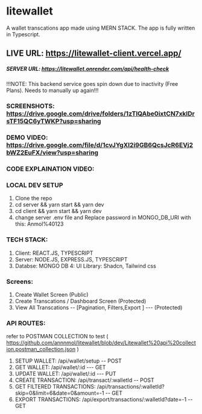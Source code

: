 # litewallet
A wallet transcations app made using MERN STACK. The app is fully written in Typescript. 

## LIVE URL: https://litewallet-client.vercel.app/

##### SERVER URL: https://litewallet.onrender.com/api/health-check
!!!NOTE: This backend service goes spin down due to inactivity (Free Plans). Needs to manually up again!!! 

### SCREENSHOTS:  https://drive.google.com/drive/folders/1zTlQAbe0ixtCN7xklDrsTF15QC6yTWKP?usp=sharing

### DEMO VIDEO: https://drive.google.com/file/d/1cvJYgXI2i9GB6QcsJcR6EVj2bWZ2EuFX/view?usp=sharing

### CODE EXPLAINATION VIDEO: 


### LOCAL DEV SETUP
1. Clone the repo
2. cd server && yarn start && yarn dev
3. cd client && yarn start && yarn dev
4. change server .env file and Replace password <Password> in MONGO_DB_URI with this: Anmol%40123

### TECH STACK:
1. Client: REACT.JS, TYPESCRIPT
2. Server: NODE.JS, EXPRESS.JS, TYPESCRIPT
3. Databse: MONGO DB
4: UI Library: Shadcn, Tailwind css

### Screens:
1. Create Wallet Screen (Public)
2. Create Transcations / Dashboard Screen (Protected) 
3. View All Transcations -- [Pagination, Filters,Export ] --- (Protected)

### API ROUTES: 
refer to POSTMAN COLLECTION to test ( https://github.com/annnmol/litewallet/blob/dev/Litewallet%20api%20collection.postman_collection.json )

1. SETUP WALLET: /api/wallet/setup -- POST
2. GET WALLET: /api/wallet/:id --- GET
3. UPDATE WALLET:  /api/wallet/:id --- PUT
4. CREATE TRANSACTION: /api/transact/:walletId -- POST
5. GET FILTERED TRANSACTIONS: /api/transactions/:walletId?skip=0&limit=6&date=0&amount=-1 -- GET
6. EXPORT TRANSACTIONS:  /api/export/transactions/:walletId?date=-1 -- GET
